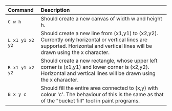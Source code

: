 | Command | Description |
| :--- | :--- |
| `C w h` | Should create a new canvas  of width w and height h. |
| `L x1 y1 x2 y2` | Should create a new line from (x1,y1) to (x2,y2). Currently only horizontal or vertical lines are supported. Horizontal and vertical lines will be drawn using the x character. |
| `R x1 y1 x2 y2` | Should create a new rectangle, whose upper left corner is (x1,y1) and lower corner is (x2,y2). Horizontal and vertical lines will be drawn using the x character. |
| `B x y c` | Should fill the entire area connected to (x,y) with colour 'c'. The behaviour of this is the same as that of the "bucket fill" tool in paint programs. |
